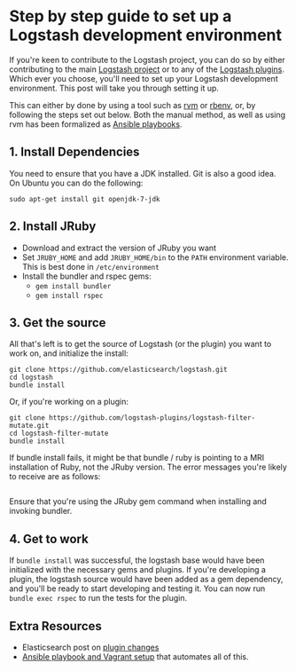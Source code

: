 # Step by step guide to set up a Logstash development environment

If you're keen to contribute to the Logstash project, you can do so by either contributing to the main [Logstash project][1] or to any of the [Logstash plugins][2]. Which ever you choose, you'll need to set up your Logstash development environment. This post will take you through setting it up.<!-- more -->

This can either by done by using a tool such as [rvm][4] or [rbenv][5], or, by following the steps set out below.  Both the manual method, as well as using rvm has been formalized as [Ansible playbooks][3].

## 1. Install Dependencies

You need to ensure that you have a JDK installed. Git is also a good idea. On Ubuntu you can do the following:

~~~
sudo apt-get install git openjdk-7-jdk
~~~

## 2. Install JRuby

* Download and extract the version of JRuby you want
* Set `JRUBY_HOME` and add `JRUBY_HOME/bin` to the `PATH` environment variable. This is best done in `/etc/environment`
* Install the bundler and rspec gems:
    * `gem install bundler`
    * `gem install rspec`

## 3. Get the source

All that's left is to get the source of Logstash (or the plugin) you want to work on, and initialize the install:

~~~
git clone https://github.com/elasticsearch/logstash.git
cd logstash
bundle install
~~~

Or, if you're working on a plugin:

~~~
git clone https://github.com/logstash-plugins/logstash-filter-mutate.git
cd logstash-filter-mutate
bundle install
~~~

If bundle install fails, it might be that bundle / ruby is pointing to a MRI installation of Ruby, not the JRuby version. The error messages you're likely to receive are as follows:

~~~
~~~

Ensure that you're using the JRuby gem command when installing and invoking bundler.

## 4. Get to work

If `bundle install` was successful, the logstash base would have been initialized with the necessary gems and plugins. If you're developing a plugin, the logstash source would have been added as a gem dependency, and you'll be ready to start developing and testing it. You can now run `bundle exec rspec` to run the tests for the plugin.

## Extra Resources

* Elasticsearch post on [plugin changes][6]
* [Ansible playbook and Vagrant setup][3] that automates all of this.

[1]: https://github.com/elasticsearch/logstash/
[2]: https://github.com/logstash-plugins/
[3]: https://github.com/EagerELK/logstash-development-environment
[4]: https://rvm.io/
[5]: http://rbenv.org/
[6]: http://www.elasticsearch.org/blog/plugin-ecosystem-changes/
